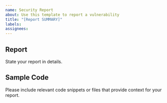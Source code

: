 ```yaml
---
name: Security Report
about: Use this template to report a vulnerability
title: "[Report SUMMARY]"
labels: 
assignees: 
---
```


## Report

State your report in details.

## Sample Code

Please include relevant code snippets or files that provide context for your report.

